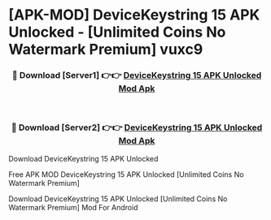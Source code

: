 # [APK-MOD] DeviceKeystring 15 APK Unlocked - [Unlimited Coins No Watermark Premium] vuxc9



<div align="center">
<h3>🔴 Download [Server1] 👉👉 <a href="https://momento.my/?title=DeviceKeystring_15_APK_Unlocked">DeviceKeystring 15 APK Unlocked Mod Apk</a></h3><br>

<h3>🔴 Download [Server2] 👉👉 <a href="https://momento.my/?title=DeviceKeystring_15_APK_Unlocked">DeviceKeystring 15 APK Unlocked Mod Apk</a></h3>
</div>



Download DeviceKeystring 15 APK Unlocked 

Free APK MOD DeviceKeystring 15 APK Unlocked [Unlimited Coins No Watermark Premium]

Download DeviceKeystring 15 APK Unlocked [Unlimited Coins No Watermark Premium] Mod For Android
